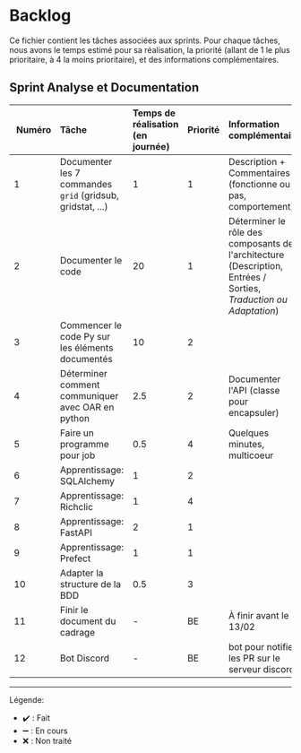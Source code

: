 # Backlog

Ce fichier contient les tâches associées aux sprints. Pour chaque tâches, nous avons le temps estimé pour sa réalisation, la priorité (allant de 1 le plus prioritaire, à 4 la moins prioritaire), et des informations complémentaires.

## Sprint **Analyse et Documentation** 

| Numéro | Tâche | Temps de réalisation (en journée) | Priorité | Information complémentaire | Progression |
|:---|:---|:---|:---|:---|:---|
| 1 | Documenter les 7 commandes `grid` (gridsub, gridstat, ...) | 1 | 1 | Description + Commentaires (fonctionne ou pas, comportement) | :heavy_check_mark: |
| 2 | Documenter le code | 20 | 1 | Déterminer le rôle des composants de l'architecture (Description, Entrées / Sorties, *Traduction ou Adaptation*) | :x: |
| 3 | Commencer le code Py sur les éléments documentés | 10 | 2 |  | :x: |
| 4 | Déterminer comment communiquer avec OAR en python | 2.5 | 2 | Documenter l'API (classe pour encapsuler) | :x: |
| 5 | Faire un programme pour job | 0.5 | 4 | Quelques minutes, multicoeur | :x: |
| 6 | Apprentissage: SQLAlchemy | 1 | 2 |  | :heavy_minus_sign: |
| 7 | Apprentissage: Richclic | 1 | 4 |  | :x: |
| 8 | Apprentissage: FastAPI | 2 | 1 |  | :heavy_minus_sign: |
| 9 | Apprentissage: Prefect | 1 | 1 |  | :x: |
| 10 | Adapter la structure de la BDD | 0.5 | 3 |  | :x: |
| 11 | Finir le document du cadrage | - | BE | À finir avant le 13/02 | :heavy_minus_sign: |
| 12 | Bot Discord | - | BE | bot pour notifier les PR sur le serveur discord | :heavy_check_mark: |

***

Légende:

+ :heavy_check_mark: : Fait
+ :heavy_minus_sign: : En cours
+ :x: : Non traité

